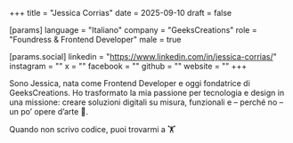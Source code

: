 +++
title = "Jessica Corrias"
date = 2025-09-10
draft = false

[params]
language = "Italiano"
company = "GeeksCreations"
role = "Foundress & Frontend Developer"
male = true

[params.social]
linkedin = "https://www.linkedin.com/in/jessica-corrias/"
instagram = ""
x = ""
facebook = ""
github = ""
website = ""
+++

Sono Jessica, nata come Frontend Developer e oggi fondatrice di GeeksCreations. Ho trasformato la mia passione per tecnologia e design in una missione: creare soluzioni digitali su misura, funzionali e – perché no – un po’ opere d’arte 🎨.

Quando non scrivo codice, puoi trovarmi a 🏋️
